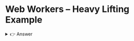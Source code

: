 # Web Workers – Heavy Lifting Example
<details> <summary>👉 Answer</summary>

✅ Main thread (index.html + script.js):

<!DOCTYPE html>
<html lang="en">
<head>
  <meta charset="UTF-8">
  <title>Web Worker Example</title>
</head>
<body>
  <h2>Web Worker – Heavy Computation</h2>
  <button id="start">Start Worker</button>
  <p id="result"></p>

  <script>
    let worker;

    document.getElementById("start").addEventListener("click", () => {
      if (window.Worker) {
        worker = new Worker("worker.js"); // create worker

        // receive message from worker
        worker.onmessage = function(event) {
          document.getElementById("result").textContent = 
            "Sum of numbers: " + event.data;
        };

        // send data to worker
        worker.postMessage(1000000000); // heavy number
      } else {
        alert("Web Workers are not supported in this browser.");
      }
    });
  </script>
</body>
</html>


✅ Worker thread (worker.js):

// worker.js
self.onmessage = function(event) {
  let n = event.data;
  let sum = 0;

  // Heavy computation (loop)
  for (let i = 0; i < n; i++) {
    sum += i;
  }

  // Send result back to main thread
  postMessage(sum);
};


⚡ How it works:

Main thread creates a Worker (new Worker("worker.js")).

Worker does heavy computation (sum of 1 billion numbers).

Result is sent back via postMessage without freezing UI.

</details>
